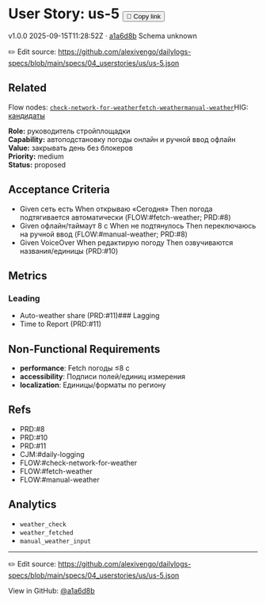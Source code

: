 # User Story: us-5 <button class="copy-link" aria-label="Copy page link" onclick="window.spechubCopyLink && window.spechubCopyLink()">🔗 Copy link</button>

<p class="badges">
  <span class="badge version">v1.0.0</span>
  <span class="badge build">2025-09-15T11:28:52Z · <a href="https://github.com/alexivengo/dailylogs-specs/commit/a1a6d8b" target="_blank" rel="noopener" class="sha">a1a6d8b</a></span>
  <span class="badge schema unknown">Schema unknown</span>
</p>

✏️ Edit source: https://github.com/alexivengo/dailylogs-specs/blob/main/specs/04_userstories/us/us-5.json
## Related
Flow nodes:
<span class="chip">[`check-network-for-weather`](../flow/nodes/check-network-for-weather.md)</span><span class="chip">[`fetch-weather`](../flow/nodes/fetch-weather.md)</span><span class="chip">[`manual-weather`](../flow/nodes/manual-weather.md)</span>HIG: <span class="chip"><a href="../hig/us-5.md">кандидаты</a></span>

**Role:** руководитель стройплощадки  
**Capability:** автоподстановку погоды онлайн и ручной ввод офлайн  
**Value:** закрывать день без блокеров  
**Priority:** medium  
**Status:** proposed

## Acceptance Criteria
- Given сеть есть When открываю «Сегодня» Then погода подтягивается автоматически (FLOW:#fetch-weather; PRD:#8)
- Given офлайн/таймаут 8 с When не подтянулось Then переключаюсь на ручной ввод (FLOW:#manual-weather; PRD:#8)
- Given VoiceOver When редактирую погоду Then озвучиваются названия/единицы (PRD:#10)

## Metrics
### Leading
- Auto-weather share (PRD:#11)### Lagging
- Time to Report (PRD:#11)
## Non-Functional Requirements
- **performance**: Fetch погоды ≤8 с
- **accessibility**: Подписи полей/единиц измерения
- **localization**: Единицы/форматы по региону

## Refs
- PRD:#8
- PRD:#10
- PRD:#11
- CJM:#daily-logging
- FLOW:#check-network-for-weather
- FLOW:#fetch-weather
- FLOW:#manual-weather

## Analytics
- `weather_check`
- `weather_fetched`
- `manual_weather_input`

---
✏️ Edit source: https://github.com/alexivengo/dailylogs-specs/blob/main/specs/04_userstories/us/us-5.json

<p class="page-meta">
  View in GitHub: <a href="https://github.com/alexivengo/dailylogs-specs/commit/a1a6d8b" target="_blank" rel="noopener">@a1a6d8b</a></p>